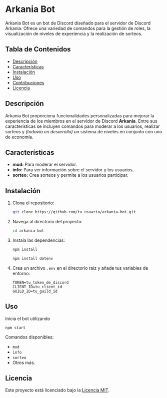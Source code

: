 # Arkania Bot

Arkania Bot es un bot de Discord diseñado para el servidor de Discord Arkania. Ofrece una variedad de comandos para la gestión de roles, la visualización de niveles de experiencia y la realización de sorteos.

## Tabla de Contenidos

- [Descripción](#descripción)
- [Características](#características)
- [Instalación](#instalación)
- [Uso](#uso)
- [Contribuciones](#contribuciones)
- [Licencia](#licencia)

## Descripción

Arkania Bot proporciona funcionalidades personalizadas para mejorar la experiencia de los miembros en el servidor de Discord **Arkania**. Entre sus características se incluyen comandos para moderar a los usuarios, realizar sorteos y _(todavía en desarrollo)_ un sistema de niveles en conjunto con uno de economía.

## Características

- **mod:** Para moderar el servidor.
- **info:** Para ver información sobre el servidor y los usuarios.
- **sorteo:** Crea sorteos y permite a los usuarios participar.

## Instalación

1. Clona el repositorio:

   ```bash
   git clone https://github.com/tu_usuario/arkania-bot.git
   ```

2. Navega al directorio del proyecto:
   ```bash
   cd arkania-bot
   ```
3. Instala las dependencias:
   ```bash
   npm install
   ```
   ```bash
   npm install dotenv
   ```
4. Crea un archivo `.env` en el directorio raíz y añade tus variables de entorno:
   ```
   TOKEN=tu_token_de_discord
   CLIENT_ID=tu_client_id
   GUILD_ID=tu_guild_id
   ```

## Uso

Inicia el bot utilizando

```
npm start
```

Comandos disponibles:

- `mod`
- `info`
- `sorteo`
- Otros más.

## Licencia

Este proyecto está licenciado bajo la [Licencia MIT](licencia.md).
